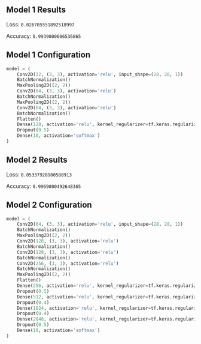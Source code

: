 ## Model 1 Results

Loss: `0.026705551892518997`

Accuracy: `0.9939000606536865`

## Model 1 Configuration

```python
model = (
    Conv2D(32, (3, 3), activation='relu', input_shape=(28, 28, 1))
    BatchNormalization()
    MaxPooling2D((2, 2))
    Conv2D(64, (3, 3), activation='relu')
    BatchNormalization()
    MaxPooling2D((2, 2))
    Conv2D(64, (3, 3), activation='relu')
    BatchNormalization()
    Flatten()
    Dense(128, activation='relu', kernel_regularizer=tf.keras.regularizers.l2(0.01))
    Dropout(0.5)
    Dense(10, activation='softmax')
)
```
## Model 2 Results

Loss: `0.05337928980588913`

Accuracy: `0.9969000492648365`

## Model 2 Configuration

```python
model = (
    Conv2D(64, (3, 3), activation='relu', input_shape=(28, 28, 1))
    BatchNormalization()
    MaxPooling2D((2, 2))
    Conv2D(128, (3, 3), activation='relu')
    BatchNormalization()
    Conv2D(128, (3, 3), activation='relu')
    BatchNormalization()
    Conv2D(256, (3, 3), activation='relu')
    BatchNormalization()
    MaxPooling2D((2, 2))
    Flatten()
    Dense(256, activation='relu', kernel_regularizer=tf.keras.regularizers.l2(0.01))
    Dropout(0.5)
    Dense(512, activation='relu', kernel_regularizer=tf.keras.regularizers.l2(0.01))
    Dropout(0.4)
    Dense(1024, activation='relu', kernel_regularizer=tf.keras.regularizers.l2(0.01))
    Dropout(0.4)
    Dense(2048, activation='relu', kernel_regularizer=tf.keras.regularizers.l2(0.01))
    Dropout(0.5)
    Dense(10, activation='softmax')
)
```
